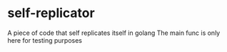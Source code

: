 # self-replicator
A piece of code that self replicates itself in golang
The main func is only here for testing purposes 
